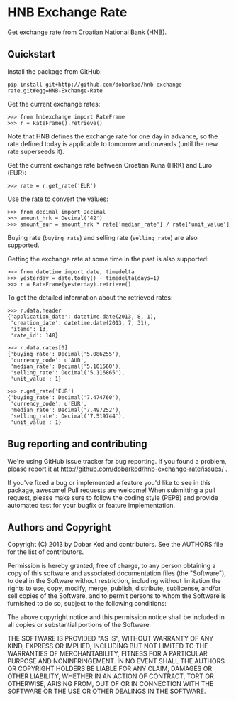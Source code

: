 # HNB Exchange Rate

Get exchange rate from Croatian National Bank (HNB).

## Quickstart

Install the package from GitHub:

    pip install git+http://github.com/dobarkod/hnb-exchange-rate.git#egg=HNB-Exchange-Rate

Get the current exchange rates:

    >>> from hnbexchange import RateFrame
    >>> r = RateFrame().retrieve()

Note that HNB defines the exchange rate for one day in advance, so the rate
defined today is applicable to tomorrow and onwards (until the new rate
superseeds it).

Get the current exchange rate between Croatian Kuna (HRK) and Euro (EUR):

    >>> rate = r.get_rate('EUR')

Use the rate to convert the values:

    >>> from decimal import Decimal
    >>> amount_hrk = Decimal('42')
    >>> amount_eur = amount_hrk * rate['median_rate'] / rate['unit_value']

Buying rate (`buying_rate`) and selling rate (`selling_rate`) are also
supported.

Getting the exchange rate at some time in the past is also supported:

    >>> from datetime import date, timedelta
    >>> yesterday = date.today() - timedelta(days=1)
    >>> r = RateFrame(yesterday).retrieve()

To get the detailed information about the retrieved rates:

    >>> r.data.header
    {'application_date': datetime.date(2013, 8, 1),
     'creation_date': datetime.date(2013, 7, 31),
     'items': 13,
     'rate_id': 148}

    >>> r.data.rates[0]
    {'buying_rate': Decimal('5.086255'),
     'currency_code': u'AUD',
     'median_rate': Decimal('5.101560'),
     'selling_rate': Decimal('5.116865'),
     'unit_value': 1}

    >>> r.get_rate('EUR')
    {'buying_rate': Decimal('7.474760'),
     'currency_code': u'EUR',
     'median_rate': Decimal('7.497252'),
     'selling_rate': Decimal('7.519744'),
     'unit_value': 1}

## Bug reporting and contributing

We're using GitHub issue tracker for bug reporting. If you found a problem,
please report it at http://github.com/dobarkod/hnb-exchange-rate/issues/ .

If you've fixed a bug or implemented a feature you'd like to see in this
package, awesome! Pull requests are welcome! When submitting a pull request,
please make sure to follow the coding style (PEP8) and provide automated
test for your bugfix or feature implementation.

## Authors and Copyright

Copyright (C) 2013 by Dobar Kod and contributors. See the AUTHORS file
for the list of contributors.

Permission is hereby granted, free of charge, to any person obtaining a copy of
this software and associated documentation files (the "Software"), to deal in
the Software without restriction, including without limitation the rights to
use, copy, modify, merge, publish, distribute, sublicense, and/or sell copies
of the Software, and to permit persons to whom the Software is furnished to do
so, subject to the following conditions:

The above copyright notice and this permission notice shall be included in all
copies or substantial portions of the Software.

THE SOFTWARE IS PROVIDED "AS IS", WITHOUT WARRANTY OF ANY KIND, EXPRESS OR
IMPLIED, INCLUDING BUT NOT LIMITED TO THE WARRANTIES OF MERCHANTABILITY,
FITNESS FOR A PARTICULAR PURPOSE AND NONINFRINGEMENT. IN NO EVENT SHALL THE
AUTHORS OR COPYRIGHT HOLDERS BE LIABLE FOR ANY CLAIM, DAMAGES OR OTHER
LIABILITY, WHETHER IN AN ACTION OF CONTRACT, TORT OR OTHERWISE, ARISING FROM,
OUT OF OR IN CONNECTION WITH THE SOFTWARE OR THE USE OR OTHER DEALINGS IN THE
SOFTWARE.
